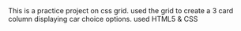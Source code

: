 ## 
This is a practice project on css grid.
used the grid to create a 3 card column displaying car choice options. 
used HTML5 & CSS 

